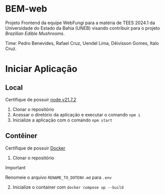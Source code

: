 # BEM-web

Projeto Frontend da equipe WebFungi para a matéria de TEES 2024.1 da Universidade do Estado da Bahia (UNEB) visando contribuir para o projeto *Brazilian Edible Mushrooms*.

Time: Pedro Benevides, Rafael Cruz, Uendel Lima, Dêivísson Gomes, Italo Cruz.

# Iniciar Aplicação

## Local
Certifique de possuir [node v21.7.2](https://nodejs.org/en/download)
1. Clonar o repositório
2. Acessar o diretório da aplicação e executar o comando `npm i`
3. Inicialize a aplicação com o comando `npm start`

## Contêiner
Certifique de possuir [Docker](https://docs.docker.com/desktop/)
1. Clonar o repositório

> [!IMPORTANT]
> Renomeie o arquivo `RENAME_TO_DOTENV.md` para `.env`

2. Inicialize o container com `docker compose up --build`
